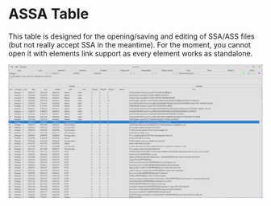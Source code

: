 # ASSA Table

This table is designed for the opening/saving and editing of SSA/ASS files (but not really accept SSA in the meantime).
For the moment, you cannot open it with elements link support as every element works as standalone.

![Preview of ASSA Table working as standalone](https://github.com/TW2/yggdrasil/blob/master/docs/screenshots/0001%20-%20ASSA%20Table.png?raw=true)
